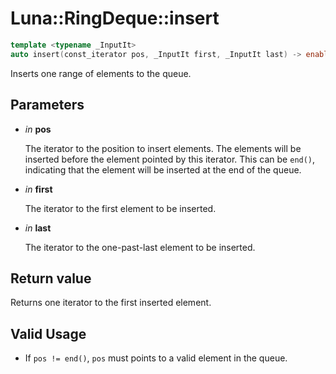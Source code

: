 # Luna::RingDeque::insert

```c++
template <typename _InputIt>
auto insert(const_iterator pos, _InputIt first, _InputIt last) -> enable_if_t<!is_integral_v< _InputIt >, iterator >
```

Inserts one range of elements to the queue. 



## Parameters
* *in* **pos**

    The iterator to the position to insert elements. The elements will be inserted before the element pointed by this iterator. This can be `end()`, indicating that the element will be inserted at the end of the queue. 

* *in* **first**

    The iterator to the first element to be inserted. 

* *in* **last**

    The iterator to the one-past-last element to be inserted. 

## Return value
Returns one iterator to the first inserted element. 

## Valid Usage
* If `pos != end()`, `pos` must points to a valid element in the queue. 

